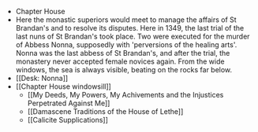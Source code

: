 - Chapter House
- Here the monastic superiors would meet to manage the affairs of St Brandan's and to resolve its disputes. Here in 1349, the last trial of the last nuns of St Brandan's took place. Two were executed for the murder of Abbess Nonna, supposedly with 'perversions of the healing arts'. Nonna was the last abbess of St Brandan's, and after the trial, the monastery never accepted female novices again. From the wide windows, the sea is always visible, beating on the rocks far below.
- [[Desk: Nonna]]
- [[Chapter House windowsill]]
	- [[My Deeds, My Powers, My Achivements and the Injustices Perpetrated Against Me]]
	- [[Damascene Traditions of the House of Lethe]]
	- [[Calicite Supplications]]